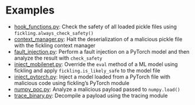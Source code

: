 # Examples

* [hook_functions.py](https://github.com/trailofbits/fickling/blob/master/example/hook_functions.py): Check the safety of all loaded pickle files using `fickling.always_check_safety()`
* [context_manager.py](https://github.com/trailofbits/fickling/blob/master/example/context_manager.py): Halt the deserialization of a malicious pickle file with the fickling context manager 
* [fault_injection.py](https://github.com/trailofbits/fickling/blob/master/example/fault_injection.py): Perform a fault injection on a PyTorch model and then analyze the result with `check_safety`	 
* [inject_mobilenet.py](https://github.com/trailofbits/fickling/blob/master/example/inject_mobilenet.py): Override the `eval` method of a ML model using fickling and apply `fickling.is_likely_safe` to the model file 
* [inject_pytorch.py](https://github.com/trailofbits/fickling/blob/master/example/inject_pytorch.py): Inject a model loaded from a PyTorch file with malicious code using fickling’s PyTorch module 
* [numpy_poc.py](https://github.com/trailofbits/fickling/blob/master/example/numpy_poc.py): Analyze a malicious payload passed to `numpy.load()`
* [trace_binary.py](https://github.com/trailofbits/fickling/blob/master/example/trace_binary.py): Decompile a payload using the tracing module  
